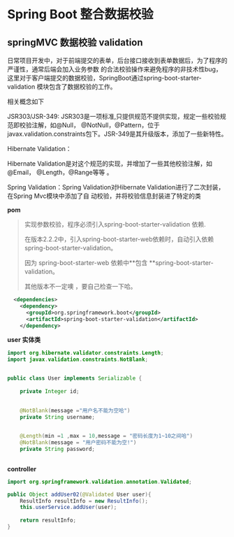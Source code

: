 # Spring Boot 整合数据校验
## springMVC 数据校验 validation



日常项目开发中，对于前端提交的表单，后台接口接收到表单数据后，为了程序的严谨性，通常后端会加入业务参数 的合法校验操作来避免程序的非技术性bug，这里对于客户端提交的数据校验，SpringBoot通过spring-boot-starter-validation 模块包含了数据校验的工作。 

相关概念如下

JSR303/JSR-349: JSR303是一项标准,只提供规范不提供实现，规定一些校验规范即校验注解，如@Null， @NotNull，@Pattern，位于javax.validation.constraints包下。JSR-349是其升级版本，添加了一些新特性。 

Hibernate Validation：

Hibernate Validation是对这个规范的实现，并增加了一些其他校验注解，如@Email， @Length，@Range等等 。

Spring Validation：Spring Validation对Hibernate Validation进行了二次封装，在Spring Mvc模块中添加了自 动校验，并将校验信息封装进了特定的类





**pom**

> 实现参数校验，程序必须引入spring-boot-starter-validation 依赖.
>
> 在版本2.2.2中，引入spring-boot-starter-web依赖时，自动引入依赖spring-boot-starter-validation。
>
> 因为 spring-boot-starter-web 依赖中**包含 **spring-boot-starter-validation。
>
> 其他版本不一定噢 ，要自己检查一下哈。
>
> 

```xml
  <dependencies>
    <dependency>
      <groupId>org.springframework.boot</groupId>
      <artifactId>spring-boot-starter-validation</artifactId>
    </dependency>

```



**user 实体类**

```java
import org.hibernate.validator.constraints.Length;
import javax.validation.constraints.NotBlank;


public class User implements Serializable {
    
    private Integer id;

    
    @NotBlank(message ="用户名不能为空哈")
    private String username;

   
    @Length(min =1 ,max = 10,message = "密码长度为1~10之间哈")
    @NotBlank(message = "用户密码不能为空!")
    private String password;
  
```

**controller**

```java
import org.springframework.validation.annotation.Validated;

public Object addUser02(@Validated User user){
    ResultInfo resultInfo = new ResultInfo();
    this.userService.addUser(user);
    
    return resultInfo;
}
```



<br><br>